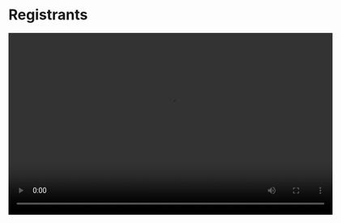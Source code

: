 # Registrants
<video width="640" height="360" controls>
  <source src="Attendance_Tracking_in_the_App.mp4" type="video/mp4">
  Your browser does not support the video tag.
</video>